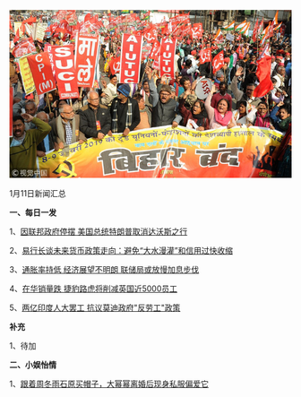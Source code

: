    ![01_01](.\01_11.jpg)

1月11日新闻汇总

**一、每日一发**

1、[因联邦政府停摆 美国总统特朗普取消达沃斯之行](https://news.163.com/19/0111/02/E574A0DD0001899N.html)

2、[易行长谈未来货币政策走向：避免“大水漫灌”和信用过快收缩](https://www.zaobao.com/finance/china/story20190111-923003)

3、[通胀率持低 经济展望不明朗 联储局或放慢加息步伐](https://www.zaobao.com/finance/world/story20190111-923005)

4、[在华销量跌 捷豹路虎将削减英国近5000员工](https://www.zaobao.com/realtime/world/story20190110-922869)

5、[两亿印度人大罢工 抗议莫迪政府"反劳工"政策](http://news.sina.com.cn/w/2019-01-10/doc-ihqhqcis4911335.shtml)



**补充**

1、待加



**二、小娱怡情**

1、[跟着周冬雨石原买帽子，大幂幂离婚后现身私服偏爱它](http://fashion.67.com/tuku/2019/01/10/935893.html)